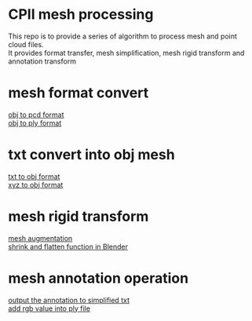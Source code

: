 # CPII mesh processing
This repo is to provide a series of algorithm to process mesh and point cloud files. \
It provides format transfer, mesh simplification, mesh rigid transform and annotation transform 

# mesh format convert
[obj to pcd format](./obj_to_pcd.py) \
[obj to ply format](./obj_to_ply.py)

# txt convert into obj mesh
[txt to obj format](./txt_to_obj.py) \
[xyz to obj format](./xyz_to_obj.py)

# mesh rigid transform
[mesh augmentation](./mesh_rigid_transform.py) \
[shrink and flatten function in Blender](./shrink_flatten.py)

# mesh annotation operation
[output the annotation to simplified txt](./annotation_output.py) \
[add rgb value into ply file](./apply_color_to_ply.py)
